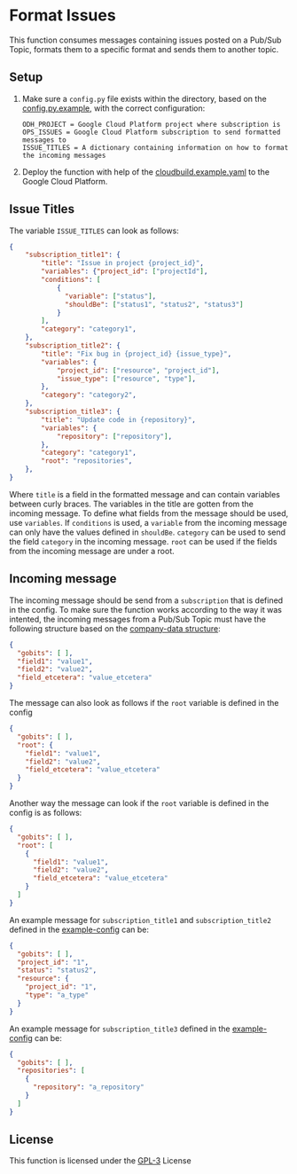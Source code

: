 # Format Issues
This function consumes messages containing issues posted on a Pub/Sub Topic, formats them to a specific format and sends them to another topic.

## Setup
1. Make sure a ```config.py``` file exists within the directory, based on the [config.py.example](config.py.example), with the correct configuration:
    ~~~
    ODH_PROJECT = Google Cloud Platform project where subscription is
    OPS_ISSUES = Google Cloud Platform subscription to send formatted messages to
    ISSUE_TITLES = A dictionary containing information on how to format the incoming messages
    ~~~
2. Deploy the function with help of the [cloudbuild.example.yaml](cloudbuild.example.yaml) to the Google Cloud Platform.

## Issue Titles
The variable ```ISSUE_TITLES``` can look as follows:
~~~JSON
{
    "subscription_title1": {
        "title": "Issue in project {project_id}",
        "variables": {"project_id": ["projectId"],
        "conditions": [
            {
              "variable": ["status"], 
              "shouldBe": ["status1", "status2", "status3"]
            }
        ],
        "category": "category1",
    },
    "subscription_title2": {
        "title": "Fix bug in {project_id} {issue_type}",
        "variables": {
            "project_id": ["resource", "project_id"],
            "issue_type": ["resource", "type"],
        },
        "category": "category2",
    },
    "subscription_title3": {
        "title": "Update code in {repository}",
        "variables": {
            "repository": ["repository"],
        },
        "category": "category1",
        "root": "repositories",
    },
}
~~~
Where ```title``` is a field in the formatted message and can contain variables between curly braces.
The variables in the title are gotten from the incoming message. To define what fields from the message should be used, use ```variables```.
If ```conditions``` is used, a ```variable``` from the incoming message can only have the values defined in ```shouldBe```.
```category``` can be used to send the field ```category``` in the incoming message.
```root``` can be used if the fields from the incoming message are under a root.

## Incoming message
The incoming message should be send from a ```subscription``` that is defined in the config.
To make sure the function works according to the way it was intented, the incoming messages from a Pub/Sub Topic must have the following structure based on the [company-data structure](https://vwt-digital.github.io/project-company-data.github.io/v1.1/schema):
~~~JSON
{
  "gobits": [ ],
  "field1": "value1",
  "field2": "value2",
  "field_etcetera": "value_etcetera"
}
~~~

The message can also look as follows if the ```root``` variable is defined in the config
~~~JSON
{
  "gobits": [ ],
  "root": {
    "field1": "value1",
    "field2": "value2",
    "field_etcetera": "value_etcetera"
  }
}
~~~

Another way the message can look if the ```root``` variable is defined in the config is as follows:
~~~JSON
{
  "gobits": [ ],
  "root": [
    {
      "field1": "value1",
      "field2": "value2",
      "field_etcetera": "value_etcetera"
    }
  ]
}
~~~

An example message for ```subscription_title1``` and ```subscription_title2``` defined in the [example-config](config.py.example) can be:
~~~JSON
{
  "gobits": [ ],
  "project_id": "1",
  "status": "status2",
  "resource": {
    "project_id": "1",
    "type": "a_type"
  }
}
~~~

An example message for ```subscription_title3``` defined in the [example-config](config.py.example) can be:
~~~JSON
{
  "gobits": [ ],
  "repositories": [
    {
      "repository": "a_repository"
    }
  ]
}
~~~

## License
This function is licensed under the [GPL-3](https://www.gnu.org/licenses/gpl-3.0.en.html) License
